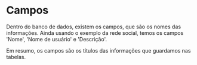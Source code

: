 # Campos 

Dentro do banco de dados, existem os campos, que são os nomes das informações. Ainda usando o exemplo da rede social, temos os campos 'Nome', 'Nome de usuário' e 'Descrição'.

Em resumo, os campos são os títulos das informações que guardamos nas tabelas. 